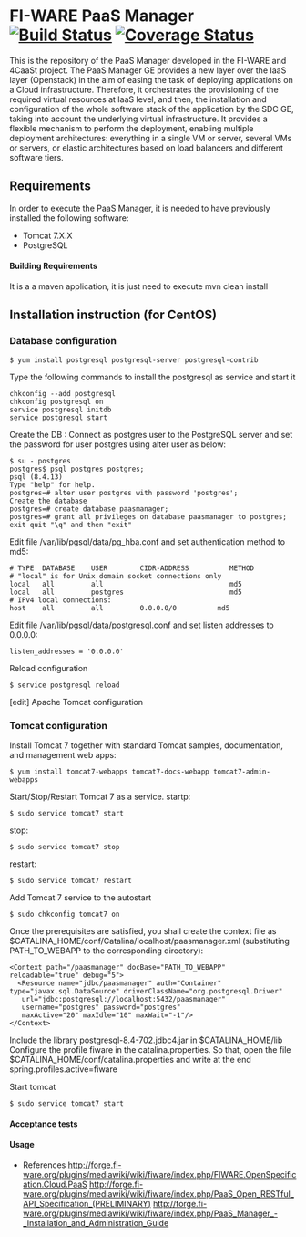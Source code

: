 # FI-WARE PaaS Manager [![Build Status](https://travis-ci.org/telefonicaid/fiware-paas.svg)](https://travis-ci.org/telefonicaid/fiware-paas) [![Coverage Status](https://coveralls.io/repos/jesuspg/fiware-paas/badge.png)](https://coveralls.io/r/jesuspg/fiware-paas)


This is the repository of the PaaS Manager developed in the FI-WARE and 4CaaSt project. The PaaS Manager GE provides a 
new layer over the IaaS layer (Openstack) in the aim of easing the task of deploying applications on a Cloud infrastructure. 
Therefore, it orchestrates the provisioning of the required virtual resources at IaaS level, and then, the installation and configuration 
of the whole software stack of the application by the SDC GE, taking into account the underlying virtual infrastructure. 
It provides a flexible mechanism to perform the deployment, enabling multiple deployment architectures: 
everything in a single VM or server, several VMs or servers, or elastic architectures based on load balancers and different software tiers.



## Requirements
In order to execute the PaaS Manager, it is needed to have previously installed the following software:
- Tomcat 7.X.X 
- PostgreSQL 

#### Building Requirements
It is a a maven application, it is just need to execute mvn clean install

## Installation instruction (for CentOS)
### Database configuration
    
    $ yum install postgresql postgresql-server postgresql-contrib


Type the following commands to install the postgresql as service and start it

    chkconfig --add postgresql
    chkconfig postgresql on
    service postgresql initdb
    service postgresql start

Create the DB :
Connect as postgres user to the PostgreSQL server and set the password for user postgres using alter user as below:

    $ su - postgres
    postgres$ psql postgres postgres;
    psql (8.4.13)
    Type "help" for help.
    postgres=# alter user postgres with password 'postgres';
    Create the database
    postgres=# create database paasmanager;
    postgres=# grant all privileges on database paasmanager to postgres;
    exit quit "\q" and then "exit"

Edit file /var/lib/pgsql/data/pg_hba.conf and set authentication method to md5:

    # TYPE  DATABASE    USER        CIDR-ADDRESS          METHOD
    # "local" is for Unix domain socket connections only
    local   all         all                               md5
    local   all         postgres                          md5
    # IPv4 local connections:
    host    all         all         0.0.0.0/0          md5
Edit file /var/lib/pgsql/data/postgresql.conf and set listen addresses to 0.0.0.0:

    listen_addresses = '0.0.0.0'
Reload configuration

    $ service postgresql reload

[edit] Apache Tomcat configuration
### Tomcat configuration
Install Tomcat 7 together with standard Tomcat samples, documentation, and management web apps:

    $ yum install tomcat7-webapps tomcat7-docs-webapp tomcat7-admin-webapps
Start/Stop/Restart Tomcat 7 as a service. startp:
    
    $ sudo service tomcat7 start
stop:

    $ sudo service tomcat7 stop
restart:

    $ sudo service tomcat7 restart
Add Tomcat 7 service to the autostart

    $ sudo chkconfig tomcat7 on


Once the prerequisites are satisfied, you shall create the context file as $CATALINA_HOME/conf/Catalina/localhost/paasmanager.xml (substituting PATH_TO_WEBAPP to the corresponding directory):

    <Context path="/paasmanager" docBase="PATH_TO_WEBAPP" reloadable="true" debug="5">
      <Resource name="jdbc/paasmanager" auth="Container" type="javax.sql.DataSource" driverClassName="org.postgresql.Driver"
       url="jdbc:postgresql://localhost:5432/paasmanager"
       username="postgres" password="postgres"
       maxActive="20" maxIdle="10" maxWait="-1"/> 
    </Context>
    
Include the library postgresql-8.4-702.jdbc4.jar in $CATALINA_HOME/lib
Configure the profile fiware in the catalina.properties. So that, open the file $CATALINA_HOME/conf/catalina.properties and write at the end
 spring.profiles.active=fiware

Start tomcat

    $ sudo service tomcat7 start

#### Acceptance tests

#### Usage

* References
http://forge.fi-ware.org/plugins/mediawiki/wiki/fiware/index.php/FIWARE.OpenSpecification.Cloud.PaaS
http://forge.fi-ware.org/plugins/mediawiki/wiki/fiware/index.php/PaaS_Open_RESTful_API_Specification_(PRELIMINARY)
http://forge.fi-ware.org/plugins/mediawiki/wiki/fiware/index.php/PaaS_Manager_-_Installation_and_Administration_Guide


